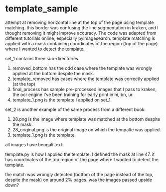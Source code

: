 # template_sample

attempt at removing horizontal line at the top of the page using template matching. this border was confusing the line segmentation in kraken, and I thought removing it might improve accuracy. 
The code was adapted from different tutorials online, especially pyimagesearch. 
template matching is applied with a mask containing coordinates of the region (top of the page) where I wanted to detect the template.

set_1 contains three sub-directories. 
1. removed_bottom has the odd case where the template was wrongly applied at the bottom despite the mask. 
2. template_removed has cases where the template was correctly applied (at the top)
3. final_process has sample pre-processed images that I pass to kraken, the ocr engine I've been training for early print in hi, bn, ur.
4. template_1.png is the template I applied on set_1. 

set_2 is another example of the same process from a different book.
1. 28.png is the image where template was matched at the bottom despite the mask.
2. 28_original.png is the original image on which the tempalte was applied.
3. template_1.png is the template.

all images have bengali text. 

template.py is how I applied the template. I defined the mask at line 47. it has coordinates of the top region of the page where I wanted to detect the template.

the match was wrongly detected (bottom of the page instead of the top, despite the mask) on around 2% pages. 
was the images passed upside down? 
